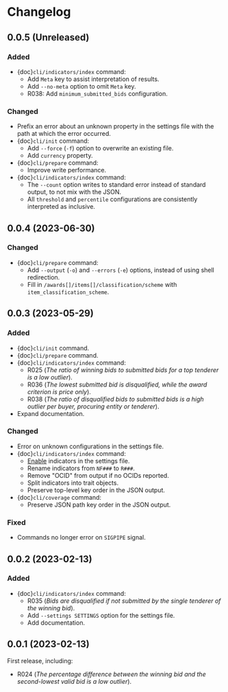 # Changelog

## 0.0.5 (Unreleased)

### Added

- {doc}`cli/indicators/index` command:
  - Add `Meta` key to assist interpretation of results.
  - Add `--no-meta` option to omit `Meta` key.
  - R038: Add `minimum_submitted_bids` configuration.

### Changed

- Prefix an error about an unknown property in the settings file with the path at which the error occurred.
- {doc}`cli/init` command:
  - Add `--force` (`-f`) option to overwrite an existing file.
  - Add `currency` property.
- {doc}`cli/prepare` command:
  - Improve write performance.
- {doc}`cli/indicators/index` command:
  - The `--count` option writes to standard error instead of standard output, to not mix with the JSON.
  - All `threshold` and `percentile` configurations are consistently interpreted as inclusive.

## 0.0.4 (2023-06-30)

### Changed

- {doc}`cli/prepare` command:
  - Add `--output` (`-o`) and `--errors` (`-e`) options, instead of using shell redirection.
  - Fill in `/awards[]/items[]/classification/scheme` with `item_classification_scheme`.

## 0.0.3 (2023-05-29)

### Added

- {doc}`cli/init` command.
- {doc}`cli/prepare` command.
- {doc}`cli/indicators/index` command:
  - R025 (*The ratio of winning bids to submitted bids for a top tenderer is a low outlier*).
  - R036 (*The lowest submitted bid is disqualified, while the award criterion is price only*).
  - R038 (*The ratio of disqualified bids to submitted bids is a high outlier per buyer, procuring entity or tenderer*).
- Expand documentation.

### Changed

- Error on unknown configurations in the settings file.
- {doc}`cli/indicators/index` command:
  - [Enable](cli/indicators/index.md#enable-an-indicator) indicators in the settings file.
  - Rename indicators from `NF###` to `R###`.
  - Remove "OCID" from output if no OCIDs reported.
  - Split indicators into trait objects.
  - Preserve top-level key order in the JSON output.
- {doc}`cli/coverage` command:
  - Preserve JSON path key order in the JSON output.

### Fixed

- Commands no longer error on `SIGPIPE` signal.

## 0.0.2 (2023-02-13)

### Added

- {doc}`cli/indicators/index` command:
  - R035 (*Bids are disqualified if not submitted by the single tenderer of the winning bid*).
  - Add `--settings SETTINGS` option for the settings file.
  - Add documentation.

## 0.0.1 (2023-02-13)

First release, including:

- R024 (*The percentage difference between the winning bid and the second-lowest valid bid is a low outlier*).
